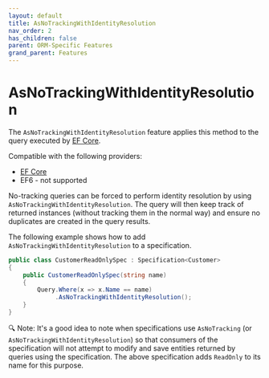 ```yaml
---
layout: default
title: AsNoTrackingWithIdentityResolution
nav_order: 2
has_children: false
parent: ORM-Specific Features
grand_parent: Features
---
```


# AsNoTrackingWithIdentityResolution

The `AsNoTrackingWithIdentityResolution` feature applies this method to the query executed by [EF Core](https://docs.microsoft.com/en-us/ef/core/change-tracking/identity-resolution#identity-resolution-and-queries).

Compatible with the following providers:
- [EF Core](https://docs.microsoft.com/en-us/ef/core/change-tracking/identity-resolution#identity-resolution-and-queries)
- EF6 - not supported

No-tracking queries can be forced to perform identity resolution by using `AsNoTrackingWithIdentityResolution`. The query will then keep track of returned instances (without tracking them in the normal way) and ensure no duplicates are created in the query results.

The following example shows how to add `AsNoTrackingWithIdentityResolution` to a specification.

```csharp
public class CustomerReadOnlySpec : Specification<Customer>
{
    public CustomerReadOnlySpec(string name)
    {
        Query.Where(x => x.Name == name)
             .AsNoTrackingWithIdentityResolution();
    }
}
```

🔍 Note: It's a good idea to note when specifications use `AsNoTracking` (or `AsNoTrackingWithIdentityResolution`) so that consumers of the specification will not attempt to modify and save entities returned by queries using the specification. The above specification adds `ReadOnly` to its name for this purpose.
